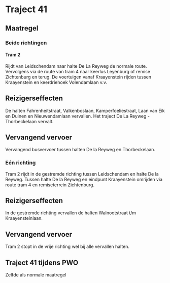# Traject 41
## Maatregel
### Beide richtingen

#### Tram 2
Rijdt van Leidschendam naar halte De La Reyweg de normale route. Vervolgens via de route van tram 4 naar keerlus Leyenburg of remise Zichtenburg en terug.
De voertuigen vanaf Kraayenstein rijden tussen Kraayenstein en keerdriehoek Volendamlaan v.v.

## Reizigerseffecten
De halten Fahrenheitstraat, Valkenboslaan, Kamperfoeliestraat, Laan van Eik en Duinen en Nieuwendamlaan vervallen.
Het traject De La Reyweg - Thorbeckelaan vervalt.

## Vervangend vervoer
Vervangend busvervoer tussen halten De la Reyweg en Thorbeckelaan.

### Eén richting
Tram 2 rijdt in de gestremde richting tussen Leidschendam en halte De la Reyweg. Tussen halte De la Reyweg en eindpunt Kraayenstein omrijden via route tram 4 en remiseterrein Zichtenburg.

## Reizigerseffecten
In de gestremde richting vervallen de halten Walnootstraat t/m Kraayensteinlaan.

## Vervangend vervoer
Tram 2 stopt in de vrije richting wel bij alle vervallen halten.

## Traject 41 tijdens PWO 
Zelfde als normale maatregel
